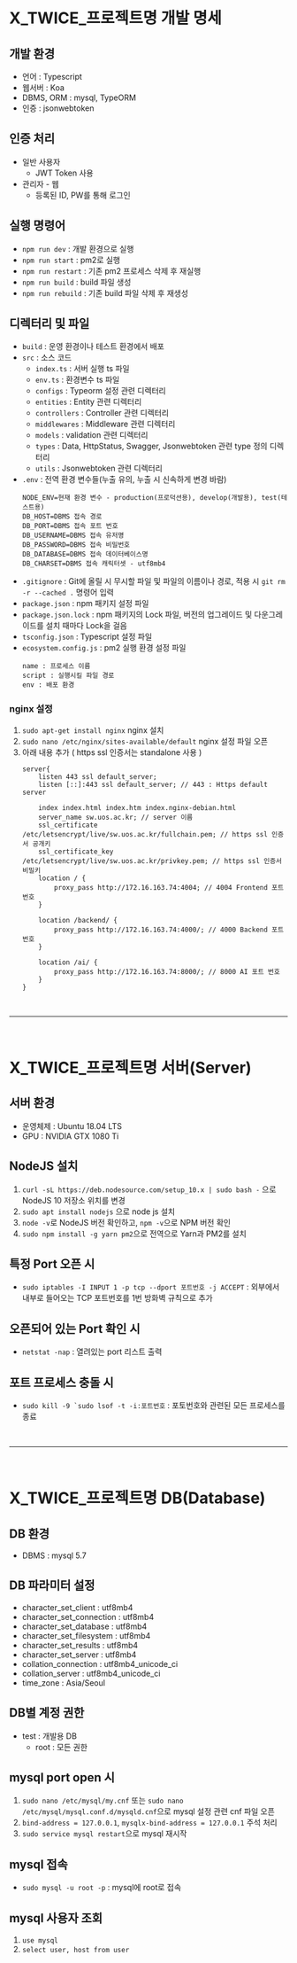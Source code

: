 # X_TWICE_프로젝트명 개발 명세

## 개발 환경
- 언어 : Typescript
- 웹서버 : Koa
- DBMS, ORM : mysql, TypeORM
- 인증 : jsonwebtoken

## 인증 처리
- 일반 사용자
    - JWT Token 사용
- 관리자 - 웹
    - 등록된 ID, PW를 통해 로그인

## 실행 명령어
- `npm run dev` : 개발 환경으로 실행
- `npm run start` : pm2로 실행
- `npm run restart` : 기존 pm2 프로세스 삭제 후 재실행 
- `npm run build` : build 파일 생성
- `npm run rebuild` : 기존 build 파일 삭제 후 재생성 

## 디렉터리 및 파일
- `build` : 운영 환경이나 테스트 환경에서 배포
- `src` : 소스 코드 
    - `index.ts` : 서버 실행 ts 파일
    - `env.ts` : 환경변수 ts 파일
    - `configs` : Typeorm 설정 관련 디렉터리
    - `entities` : Entity 관련 디렉터리
    - `controllers` : Controller 관련 디렉터리
    - `middlewares` : Middleware 관련 디렉터리
    - `models` : validation 관련 디렉터리
    - `types` : Data, HttpStatus, Swagger, Jsonwebtoken 관련 type 정의 디렉터리
    - `utils` : Jsonwebtoken 관련 디렉터리
- `.env` : 전역 환경 변수들(누출 유의, 누출 시 신속하게 변경 바람)
    ```
    NODE_ENV=현재 환경 변수 - production(프로덕션용), develop(개발용), test(테스트용)
    DB_HOST=DBMS 접속 경로
    DB_PORT=DBMS 접속 포트 번호
    DB_USERNAME=DBMS 접속 유저명
    DB_PASSWORD=DBMS 접속 비밀번호
    DB_DATABASE=DBMS 접속 데이터베이스명
    DB_CHARSET=DBMS 접속 캐릭터셋 - utf8mb4
    ```
- `.gitignore` : Git에 올릴 시 무시할 파일 및 파일의 이름이나 경로, 적용 시 `git rm -r --cached .` 명령어 입력
- `package.json` : npm 패키지 설정 파일
- `package.json.lock` : npm 패키지의 Lock 파일, 버전의 업그레이드 및 다운그레이드를 설치 때마다 Lock을 걸음
- `tsconfig.json` : Typescript 설정 파일
- `ecosystem.config.js` : pm2 실행 환경 설정 파일
   ```
   name : 프로세스 이름
   script : 실행시킬 파일 경로
   env : 배포 환경
   ```

### nginx 설정 
1. `sudo apt-get install nginx` nginx 설치
2. `sudo nano /etc/nginx/sites-available/default` nginx 설정 파일 오픈 
3. 아래 내용 추가 ( https ssl 인증서는 standalone 사용 )  
    ```
    server{ 
        listen 443 ssl default_server; 
        listen [::]:443 ssl default_server; // 443 : Https default server 
    
        index index.html index.htm index.nginx-debian.html 
        server_name sw.uos.ac.kr; // server 이름 
        ssl_certificate /etc/letsencrypt/live/sw.uos.ac.kr/fullchain.pem; // https ssl 인증서 공개키 
        ssl_certificate_key /etc/letsencrypt/live/sw.uos.ac.kr/privkey.pem; // https ssl 인증서 비밀키
        location / {
            proxy_pass http://172.16.163.74:4004; // 4004 Frontend 포트 번호 
        }

        location /backend/ {
            proxy_pass http://172.16.163.74:4000/; // 4000 Backend 포트 번호 
        }

        location /ai/ {
            proxy_pass http://172.16.163.74:8000/; // 8000 AI 포트 번호
        }
    }   
    ```

<br>
<hr>
<br>

# X_TWICE_프로젝트명 서버(Server)

## 서버 환경
- 운영체제 : Ubuntu 18.04 LTS
- GPU : NVIDIA GTX 1080 Ti

## NodeJS 설치
1. `curl -sL https://deb.nodesource.com/setup_10.x | sudo bash -` 으로 NodeJS 10 저장소 위치를 변경
2. `sudo apt install nodejs` 으로 node js 설치
3. `node -v`로 NodeJS 버전 확인하고, `npm -v`으로 NPM 버전 확인
4. `sudo npm install -g yarn pm2`으로 전역으로 Yarn과 PM2를 설치

## 특정 Port 오픈 시
- `sudo iptables -I INPUT 1 -p tcp --dport 포트번호 -j ACCEPT` : 외부에서 내부로 들어오는 TCP 포트번호를 1번 방화벽 규칙으로 추가

## 오픈되어 있는 Port 확인 시
- `netstat -nap` : 열려있는 port 리스트 출력 

## 포트 프로세스 충돌 시
- ``sudo kill -9 `sudo lsof -t -i:포트번호`` : 포토번호와 관련된 모든 프로세스를 종료

<br>
<hr>
<br>

# X_TWICE_프로젝트명 DB(Database)

## DB 환경
- DBMS : mysql 5.7 

## DB 파라미터 설정
- character_set_client : utf8mb4
- character_set_connection : utf8mb4
- character_set_database : utf8mb4
- character_set_filesystem : utf8mb4
- character_set_results : utf8mb4
- character_set_server : utf8mb4
- collation_connection : utf8mb4_unicode_ci
- collation_server : utf8mb4_unicode_ci
- time_zone : Asia/Seoul

## DB별 계정 권한
- test : 개발용 DB
    - root : 모든 권한

## mysql port open 시 
1. `sudo nano /etc/mysql/my.cnf` 또는 `sudo nano /etc/mysql/mysql.conf.d/mysqld.cnf`으로 mysql 설정 관련 cnf 파일 오픈 
2. `bind-address = 127.0.0.1`, `mysqlx-bind-address = 127.0.0.1` 주석 처리 
3. `sudo service mysql restart`으로 mysql 재시작 

## mysql 접속 
- `sudo mysql -u root -p` : mysql에 root로 접속 

## mysql 사용자 조회
1. `use mysql`
2. `select user, host from user`  
